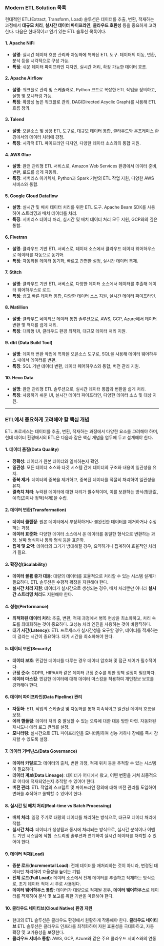 ### Modern ETL Solution 목록

현대적인 ETL(Extract, Transform, Load) 솔루션은 데이터를 추출, 변환, 적재하는 과정에서 **대규모 처리**, **실시간 데이터 파이프라인**, **클라우드 호환성** 등을 중요하게 고려한다. 다음은 현대적이고 인기 있는 ETL 솔루션 목록이다.

#### 1. **Apache NiFi**
   - **설명**: 실시간 데이터 흐름 관리와 자동화에 특화된 ETL 도구. 데이터의 이동, 변환, 분석 등을 시각적으로 구성 가능.
   - **특징**: 쉬운 데이터 파이프라인 디자인, 실시간 처리, 확장 가능한 데이터 흐름.
   
#### 2. **Apache Airflow**
   - **설명**: 워크플로 관리 및 스케줄러로, Python 코드로 복잡한 ETL 작업을 정의하고, 실행 및 모니터링 가능.
   - **특징**: 확장성 높은 워크플로 관리, DAG(Directed Acyclic Graph)를 사용해 ETL 흐름 정의.

#### 3. **Talend**
   - **설명**: 오픈소스 및 상용 ETL 도구로, 대규모 데이터 통합, 클라우드와 온프레미스 환경에서의 데이터 처리에 강점.
   - **특징**: 시각적 ETL 파이프라인 디자인, 다양한 데이터 소스와의 통합 지원.

#### 4. **AWS Glue**
   - **설명**: 완전 관리형 ETL 서비스로, Amazon Web Services 환경에서 데이터 준비, 변환, 로드를 쉽게 자동화.
   - **특징**: 서버리스 아키텍처, Python과 Spark 기반의 ETL 작업 지원, 다양한 AWS 서비스와 통합.

#### 5. **Google Cloud Dataflow**
   - **설명**: 실시간 및 배치 데이터 처리를 위한 ETL 도구. Apache Beam SDK를 사용하여 스트리밍과 배치 데이터를 처리.
   - **특징**: 서버리스 데이터 처리, 실시간 및 배치 데이터 처리 모두 지원, GCP와의 깊은 통합.

#### 6. **Fivetran**
   - **설명**: 클라우드 기반 ETL 서비스로, 데이터 소스에서 클라우드 데이터 웨어하우스로 데이터를 자동으로 동기화.
   - **특징**: 자동화된 데이터 동기화, 빠르고 간편한 설정, 실시간 데이터 복제.

#### 7. **Stitch**
   - **설명**: 클라우드 기반 ETL 서비스로, 다양한 데이터 소스에서 데이터를 추출해 데이터 웨어하우스로 로드.
   - **특징**: 쉽고 빠른 데이터 통합, 다양한 데이터 소스 지원, 실시간 데이터 파이프라인.

#### 8. **Matillion**
   - **설명**: 클라우드 네이티브 데이터 통합 솔루션으로, AWS, GCP, Azure에서 데이터 변환 및 적재를 쉽게 처리.
   - **특징**: 대화형 UI, 클라우드 환경 최적화, 대규모 데이터 처리 지원.

#### 9. **dbt (Data Build Tool)**
   - **설명**: 데이터 변환 작업에 특화된 오픈소스 도구로, SQL을 사용해 데이터 웨어하우스 내에서 데이터를 변환.
   - **특징**: SQL 기반 데이터 변환, 데이터 웨어하우스와 통합, 버전 관리 지원.

#### 10. **Hevo Data**
   - **설명**: 완전 관리형 ETL 솔루션으로, 실시간 데이터 통합과 변환을 쉽게 처리.
   - **특징**: 사용하기 쉬운 UI, 실시간 데이터 파이프라인, 다양한 데이터 소스 및 대상 지원.

---

### ETL에서 중요하게 고려해야 할 핵심 개념

ETL 프로세스는 데이터를 추출, 변환, 적재하는 과정에서 다양한 요소를 고려해야 하며, 현대 데이터 환경에서의 ETL은 다음과 같은 핵심 개념을 염두에 두고 설계해야 한다.

#### 1. **데이터 품질(Data Quality)**

- **정확성**: 데이터가 원본 데이터와 일치하는지 확인.
- **일관성**: 모든 데이터 소스와 타깃 시스템 간에 데이터의 구조와 내용이 일관성을 유지.
- **중복 제거**: 데이터의 중복을 제거하고, 중복된 데이터를 적절히 처리하여 일관성을 유지.
- **결측치 처리**: 누락된 데이터에 대한 처리가 필수적이며, 이를 보완하는 방식(평균값, 예측값)이나 정책(삭제)을 수립.

#### 2. **데이터 변환(Transformation)**

- **데이터 클렌징**: 원본 데이터에서 부정확하거나 불완전한 데이터를 제거하거나 수정하는 과정.
- **데이터 표준화**: 다양한 데이터 소스에서 온 데이터를 동일한 형식으로 변환하는 과정. 날짜 형식이나 통화 형식 등을 표준화.
- **집계 및 요약**: 데이터의 크기가 방대해질 경우, 요약하거나 집계하여 효율적인 처리가 필요.

#### 3. **확장성(Scalability)**

- **데이터 볼륨 증가 대응**: 대량의 데이터를 효율적으로 처리할 수 있는 시스템 설계가 필요하다. ETL 솔루션은 수평적 확장을 지원해야 한다.
- **실시간 처리 지원**: 데이터가 실시간으로 생성되는 경우, 배치 처리뿐만 아니라 **실시간 스트리밍 처리**도 지원해야 한다.

#### 4. **성능(Performance)**

- **최적화된 데이터 처리**: 추출, 변환, 적재 과정에서 병목 현상을 최소화하고, 처리 속도를 최대화하는 것이 중요하다. 고성능 처리 엔진을 사용하는 것이 바람직하다.
- **대기 시간(Latency)**: ETL 프로세스가 실시간성을 요구할 경우, 데이터를 적재하는 데 걸리는 시간이 중요하다. 대기 시간을 최소화해야 한다.

#### 5. **데이터 보안(Security)**

- **데이터 보호**: 민감한 데이터를 다루는 경우 데이터 암호화 및 접근 제어가 필수적이다.
- **규정 준수**: GDPR, HIPAA와 같은 데이터 규정 준수를 위한 정책 설정이 필요하다.
- **데이터 마스킹**: 민감한 데이터에 대해 데이터 마스킹을 적용하여 개인정보 보호를 강화해야 한다.

#### 6. **데이터 파이프라인(Data Pipeline) 관리**

- **자동화**: ETL 작업의 스케줄링 및 자동화를 통해 지속적이고 일관된 데이터 흐름을 보장.
- **에러 핸들링**: 데이터 처리 중 발생할 수 있는 오류에 대한 대응 방안 마련. 자동화된 재시도나 에러 로그 관리를 설정.
- **모니터링**: 실시간으로 ETL 파이프라인을 모니터링하여 성능 저하나 장애를 즉시 감지할 수 있도록 설정.

#### 7. **데이터 거버넌스(Data Governance)**

- **데이터 카탈로그**: 데이터의 출처, 변환 과정, 적재 위치 등을 추적할 수 있는 시스템이 필요하다.
- **데이터 계보(Data Lineage)**: 데이터가 어디에서 왔고, 어떤 변환을 거쳐 최종적으로 어디에 적재되었는지 추적할 수 있어야 한다.
- **버전 관리**: ETL 작업의 스크립트 및 파이프라인 정의에 대해 버전 관리를 도입하여 변화를 추적하고 롤백할 수 있어야 한다.

#### 8. **실시간 및 배치 처리(Real-time vs Batch Processing)**

- **배치 처리**: 일정 주기로 대량의 데이터를 처리하는 방식으로, 대규모 데이터 처리에 적합.
- **실시간 처리**: 데이터가 생성됨과 동시에 처리되는 방식으로, 실시간 분석이나 이벤트 기반 시스템에 적합. 스트리밍 솔루션과 연계하여 실시간 데이터를 처리할 수 있어야 한다.

#### 9. **데이터 적재(Load)**

- **증분 로드(Incremental Load)**: 전체 데이터를 재처리하는 것이 아니라, 변경된 데이터만 처리하여 효율성을 높이는 기법.
- **전체 로드(Full Load)**: 데이터 소스에서 전체 데이터를 추출하고 적재하는 방식으로, 초기 데이터 적재 시 주로 사용된다.
- **데이터 웨어하우스 통합**: 데이터가 대량으로 적재될 경우, **데이터 웨어하우스**로 데이터를 적재하여 분석 및 보고를 위한 기반을 마련해야 한다.

#### 10. **클라우드 네이티브(Cloud Native) 환경 지원**

- 현대의 ETL 솔루션은 클라우드 환경에서 원활하게 작동해야 한다. **클라우드 네이티브** ETL 솔루션은 클라우드 인프라를 최적화하여 자원 효율성을 극대화하고, 자동 확장 및 고가용성을 보장한다.
- **클라우드 서비스 통합**: AWS, GCP, Azure와 같은 주요 클라우드 서비스와의 연동
